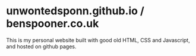 # unwontedsponn.github.io / benspooner.co.uk
This is my personal website built with good old HTML, CSS and Javascript, and hosted on github pages.
